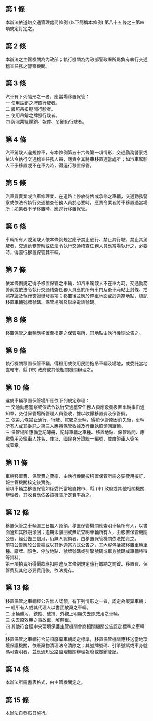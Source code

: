 第 1 條
-------
本辦法依道路交通管理處罰條例 (以下簡稱本條例) 第八十五條之三第四  
項規定訂定之。

第 2 條
-------
本辦法之主管機關為內政部；執行機關為內政部警政署所屬負有執行交通  
稽查任務之警察機關。

第 3 條
-------
汽車有下列情形之一者，應當場移置保管：  
一  使用註銷之牌照行駛者。  
二  牌照吊扣期間行駛者。  
三  使用吊銷之牌照行駛者。  
四  牌照業經繳銷、報停、吊銷仍行駛者。

第 4 條
-------
汽車駕駛人違規停車，有本條例第五十六條第一項情形，交通勤務警察或  
依法令執行交通稽查任務人員，應責令其將車移置適當處所；如汽車駕駛  
人不予移置或不在車內時，得逕行移置保管。

第 5 條
-------
汽車買賣業或汽車修理業，在道路上停放待售或承修之車輛，交通勤務警  
察或依法令執行交通稽查任務人員於必要時，應責令業者將車移置適當場  
所；如業者不予移置時，應逕行移置保管。

第 6 條
-------
車輛所有人或駕駛人依本條例規定應予禁止通行、禁止其行駛、禁止其駕  
駛者，交通勤務警察或依法令執行交通稽查任務人員應當場執行之，必要  
時，得逕行移置保管其車輛。

第 7 條
-------
依本條例規定得予移置保管之車輛，如汽車駕駛人不在車內時，交通勤務  
警察或依法令執行交通稽查任務人員應於所有車門及後車廂貼上封條、拍  
照存證及執行簽證舉發事項；移置後並應於停車地面或於適當地點，標記  
移置車輛號牌號碼、保管場所及聯絡電話號碼。

第 8 條
-------
移置保管之車輛應移置至指定之保管場所，其地點由執行機關公告之。

第 9 條
-------
執行機關移置保管車輛，得租用或使用民間拖吊車輛及場地，或委託當地  
直轄市、縣 (市) 政府或其他相關機關辦理之。

第 10 條
--------
違規車輛移置保管場所應依下列規定辦理：  
一  交通勤務警察或依法令執行交通稽查任務人員應簽發移置車輛事由通  
    知單，交付保管場所管理人員簽收，據以收繳移置費及保管費。  
二  依第六條禁止通行、行駛、駕駛之車輛，得於保管原因消失後，車輛  
    所有人或其委託之第三人應持保管收據及行車執照領回車輛。  
三  保管場所應備登記簿冊，記錄車輛之車種、移置地點、保管時間、應  
    繳費用及領車人姓名、住址、國民身分證統一編號，並由領車人簽名  
    或蓋章。

第 11 條
--------
車輛移置費、保管費之費率，由執行機關按移置保管所需必要費用擬訂，  
報主管機關核定後實施。  
前項車輛之移置保管如係委託當地直轄市、縣 (市) 政府或其他相關機關  
辦理者，其收費應依各該機關所定費率為之。

第 12 條
--------
移置保管之車輛逾三日無人認領，移置保管機關應查明車輛所有人，以書  
面通知其限期領回；逾期未領回或無法查明車輛所有人，由移置保管機關  
公告，經公告三個月，仍無人認領者，由移置保管機關依法拍賣之。  
前項公告應於公告欄或以其他適當方式公告之，其內容包括被移置車輛車  
種、廠牌、顏色、停放地點、號牌號碼或引擎號碼或車身號碼或車輛特徵  
等資料。  
第一項拍賣所得價款應扣除違反本條例規定應行繳納之罰鍰、移置費、保  
管費及其他必要費用後，依法提存。

第 13 條
--------
移置保管之車輛經公告無人認領，有下列情形之一者，認定為廢棄車輛：  
一  經所有人或其代理人以書面放棄之車輛。  
二  車輛髒污、銹蝕、破損、外觀上明顯失去原效用之車輛。  
三  失去原效用之事故車、解體車。  
四  其他符合經中央環境保護主管機關會商相關機關公告認定標準之車輛  
    。  
移置保管之車輛符合前項廢棄車輛認定標準，移置保管機關應移送當地環  
境保護機關，依廢棄物清理法令清除之；其號牌號碼、引擎號碼或車身號  
碼可查明者，並應通知公路監理機關辦理報廢或繳銷登記。

第 14 條
--------
本辦法所需書表格式，由主管機關定之。

第 15 條
--------
本辦法自發布日施行。

